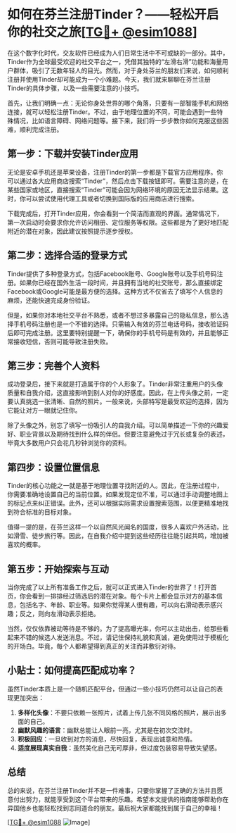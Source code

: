 # 如何在芬兰注册Tinder？——轻松开启你的社交之旅[[TG💪+ @esim1088](https://t.me/s/esim1088)]

在这个数字化时代，交友软件已经成为人们日常生活中不可或缺的一部分。其中，Tinder作为全球最受欢迎的社交平台之一，凭借其独特的“左滑右滑”功能和海量用户群体，吸引了无数年轻人的目光。然而，对于身处芬兰的朋友们来说，如何顺利注册并使用Tinder却可能成为一个小难题。今天，我们就来聊聊在芬兰注册Tinder的具体步骤，以及一些需要注意的小技巧。

首先，让我们明确一点：无论你身处世界的哪个角落，只要有一部智能手机和网络连接，就可以轻松注册Tinder。不过，由于地理位置的不同，可能会遇到一些特殊情况，比如语言障碍、网络问题等。接下来，我们将一步步教你如何克服这些困难，顺利完成注册。

## 第一步：下载并安装Tinder应用

无论是安卓手机还是苹果设备，注册Tinder的第一步都是下载官方应用程序。你可以通过各大应用商店搜索“Tinder”，然后点击下载按钮即可。需要注意的是，在某些国家或地区，直接搜索“Tinder”可能会因为网络环境的原因无法显示结果。这时，你可以尝试使用代理工具或者切换到国际版的应用商店进行搜索。

下载完成后，打开Tinder应用，你会看到一个简洁而直观的界面。通常情况下，第一次启动时会要求你允许访问相册、定位服务等权限。这些都是为了更好地匹配附近的潜在对象，因此建议按照提示逐步授权。

## 第二步：选择合适的登录方式

Tinder提供了多种登录方式，包括Facebook账号、Google账号以及手机号码注册。如果你已经在国外生活一段时间，并且拥有当地的社交账号，那么直接绑定Facebook或Google可能是最方便的选择。这种方式不仅省去了填写个人信息的麻烦，还能快速完成身份验证。

但是，如果你对本地社交平台不熟悉，或者不想过多暴露自己的隐私信息，那么选择手机号码注册也是一个不错的选择。只需输入有效的芬兰电话号码，接收验证码后即可完成注册。这里要特别提醒一下，确保你的手机号码是有效的，并且能够正常接收短信，否则可能导致注册失败。

## 第三步：完善个人资料

成功登录后，接下来就是打造属于你的个人形象了。Tinder非常注重用户的头像质量和自我介绍，这直接影响到别人对你的好感度。因此，在上传头像之前，一定要认真挑选一张清晰、自然的照片。一般来说，头部特写是最受欢迎的选择，因为它能让对方一眼就记住你。

除了头像之外，别忘了填写一份吸引人的自我介绍。可以简单描述一下你的兴趣爱好、职业背景以及期待找到什么样的伴侣。但要注意避免过于冗长或复杂的表述，毕竟大多数用户只会花几秒钟浏览你的资料。

## 第四步：设置位置信息

Tinder的核心功能之一就是基于地理位置寻找附近的人。因此，在注册过程中，你需要准确地设置自己的当前位置。如果发现定位不准，可以通过手动调整地图上的标记点来纠正错误。此外，还可以根据实际需求设置搜索范围，以便更精准地找到符合标准的目标对象。

值得一提的是，在芬兰这样一个以自然风光闻名的国度，很多人喜欢户外活动，比如滑雪、徒步旅行等。因此，在自我介绍中提到这些经历往往能引起共鸣，增加被喜欢的概率。

## 第五步：开始探索与互动

当你完成了以上所有准备工作之后，就可以正式进入Tinder的世界了！打开首页，你会看到一排排经过筛选后的潜在对象。每个卡片上都会显示对方的基本信息，包括名字、年龄、职业等。如果你觉得某人很有趣，可以向右滑动表示感兴趣；反之，则向左滑动表示拒绝。

当然，仅仅依靠被动等待是不够的。为了提高曝光率，你可以主动出击，给那些看起来不错的候选人发送消息。不过，请记住保持礼貌和真诚，避免使用过于模板化的开场白。毕竟，每个人都希望得到真正的关注而非敷衍对待。

## 小贴士：如何提高匹配成功率？

虽然Tinder本质上是一个随机匹配平台，但通过一些小技巧仍然可以让自己的表现更加突出：

1. **多样化头像**：不要只依赖一张照片，试着上传几张不同风格的照片，展示出多面的自己。
2. **幽默风趣的语言**：幽默总能让人眼前一亮，尤其是在初次交流时。
3. **积极回应**：一旦收到对方的消息，尽快回复，表现出诚意和热情。
4. **适度展现真实自我**：虽然美化自己无可厚非，但过度包装容易导致失望感。

## 总结

总的来说，在芬兰注册Tinder并不是一件难事，只要你掌握了正确的方法并且愿意付出努力，就能享受到这个平台带来的乐趣。希望本文提供的指南能够帮助你在异国他乡也能轻松找到志同道合的朋友。最后祝大家都能找到属于自己的幸福！

[[TG💪+ @esim1088](https://t.me/s/esim1088) ![Image](https://i.postimg.cc/4NQfJmqS/Snipaste-2025-05-13-00-14-12.png)]